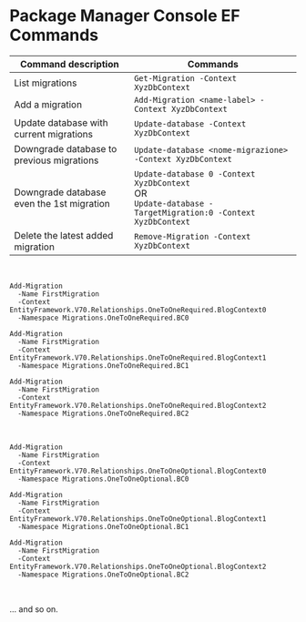 # Package Manager Console EF Commands

| Command description                       | Commands                                                                                                |
|-------------------------------------------|---------------------------------------------------------------------------------------------------------|
| List migrations                           | `Get-Migration -Context XyzDbContext`                                                                   |
| Add a migration                           | `Add-Migration <name-label> -Context XyzDbContext`                                                      |
| Update database with current migrations   | `Update-database -Context XyzDbContext`                                                                 |
| Downgrade database to previous migrations | `Update-database <nome-migrazione> -Context XyzDbContext`                                               |
| Downgrade database even the 1st migration | `Update-database 0 -Context XyzDbContext`</br>OR</br>`Update-database -TargetMigration:0 -Context XyzDbContext` |
| Delete the latest added migration         | `Remove-Migration -Context XyzDbContext`                                                                |
</br>

```
Add-Migration
  -Name FirstMigration
  -Context EntityFramework.V70.Relationships.OneToOneRequired.BlogContext0
  -Namespace Migrations.OneToOneRequired.BC0

Add-Migration
  -Name FirstMigration
  -Context EntityFramework.V70.Relationships.OneToOneRequired.BlogContext1
  -Namespace Migrations.OneToOneRequired.BC1

Add-Migration
  -Name FirstMigration
  -Context EntityFramework.V70.Relationships.OneToOneRequired.BlogContext2
  -Namespace Migrations.OneToOneRequired.BC2
```
</br>

```
Add-Migration
  -Name FirstMigration
  -Context EntityFramework.V70.Relationships.OneToOneOptional.BlogContext0
  -Namespace Migrations.OneToOneOptional.BC0

Add-Migration
  -Name FirstMigration
  -Context EntityFramework.V70.Relationships.OneToOneOptional.BlogContext1
  -Namespace Migrations.OneToOneOptional.BC1

Add-Migration
  -Name FirstMigration
  -Context EntityFramework.V70.Relationships.OneToOneOptional.BlogContext2
  -Namespace Migrations.OneToOneOptional.BC2
```
</br>

... and so on.
